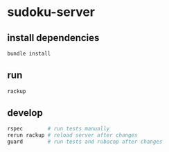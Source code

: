 # sudoku-server

## install dependencies
```bash
bundle install
```

## run
```bash
rackup
```

## develop
```bash
rspec        # run tests manually
rerun rackup # reload server after changes
guard        # run tests and rubocop after changes
```
